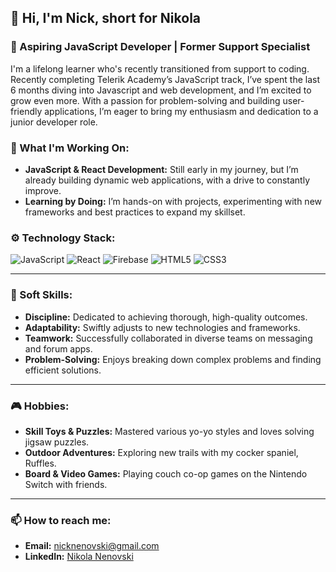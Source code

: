 ## 👋 Hi, I'm Nick, short for Nikola

### 🎯 Aspiring JavaScript Developer | Former Support Specialist

I'm a lifelong learner who's recently transitioned from support to coding. Recently completing Telerik Academy’s JavaScript track, I’ve spent the last 6 months diving into Javascript and web development, and I’m excited to grow even more. With a passion for problem-solving and building user-friendly applications, I’m eager to bring my enthusiasm and dedication to a junior developer role.

### 🚀 What I'm Working On:
- **JavaScript & React Development:** Still early in my journey, but I’m already building dynamic web applications, with a drive to constantly improve.
- **Learning by Doing:** I’m hands-on with projects, experimenting with new frameworks and best practices to expand my skillset.

### ⚙️ Technology Stack:
![JavaScript](https://img.shields.io/badge/JavaScript-F7DF1E?style=for-the-badge&logo=javascript&logoColor=black)
![React](https://img.shields.io/badge/React-20232A?style=for-the-badge&logo=react&logoColor=61DAFB)
![Firebase](https://img.shields.io/badge/Firebase-FFCA28?style=for-the-badge&logo=firebase&logoColor=black)
![HTML5](https://img.shields.io/badge/HTML5-E34F26?style=for-the-badge&logo=html5&logoColor=white)
![CSS3](https://img.shields.io/badge/CSS3-1572B6?style=for-the-badge&logo=css3&logoColor=white)

---

### 🧠 Soft Skills:
- **Discipline:** Dedicated to achieving thorough, high-quality outcomes.
- **Adaptability:** Swiftly adjusts to new technologies and frameworks.
- **Teamwork:** Successfully collaborated in diverse teams on messaging and forum apps.
- **Problem-Solving:** Enjoys breaking down complex problems and finding efficient solutions.

---

### 🎮 Hobbies:
- **Skill Toys & Puzzles:** Mastered various yo-yo styles and loves solving jigsaw puzzles.
- **Outdoor Adventures:** Exploring new trails with my cocker spaniel, Ruffles.
- **Board & Video Games:** Playing couch co-op games on the Nintendo Switch with friends.

---

### 📫 How to reach me:
- **Email:** nicknenovski@gmail.com
- **LinkedIn:** [Nikola Nenovski](https://www.linkedin.com/in/nikola-nenovski-326291324/)
